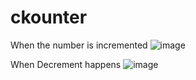 # ckounter

When the number is incremented
![image](https://github.com/justfumz/ckounter/assets/75293818/32e8b0fa-413f-4b65-ac97-6866907c7b41)

When Decrement happens
![image](https://github.com/justfumz/ckounter/assets/75293818/ba3e809c-6d32-45c0-b96b-6423f7769f4e)
